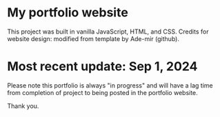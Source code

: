 # My portfolio website
This project was built in vanilla JavaScript, HTML, and CSS.
Credits for website design: modified from template by Ade-mir (github).

# Most recent update: Sep 1, 2024
Please note this portfolio is always "in progress" and will have a lag time from completion of project to being posted in the portfolio website.

Thank you.
